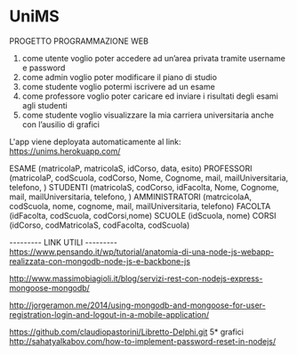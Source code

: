 # UniMS
PROGETTO PROGRAMMAZIONE WEB
1.	come utente voglio poter accedere ad un’area privata tramite username e password
2.	come admin voglio poter modificare il piano di studio
3.	come studente voglio potermi iscrivere ad un esame
4.	come professore voglio poter caricare ed inviare i risultati degli esami agli studenti
5.	come studente voglio visualizzare la mia carriera universitaria anche con l’ausilio di grafici


L'app viene deployata automaticamente al link:  https://unims.herokuapp.com/


ESAME			(matricolaP, matricolaS, idCorso, data, esito)
PROFESSORI		(matricolaP, codScuola, codCorso, Nome, Cognome, mail, mailUniversitaria, telefono, )
STUDENTI		(matricolaS, codCorso, idFacolta, Nome, Cognome, mail, mailUniversitaria, telefono, )
AMMINISTRATORI	(matrcicolaA, codScuola, nome, cognome, mail, mailUniversitaria, telefono)
FACOLTA		    (idFacolta, codScuola, codCorsi,nome)
SCUOLE			(idScuola, nome)
CORSI			(idCorso, codMatricolaS, codFacolta, codScuola)


--------- LINK UTILI ---------
https://www.pensando.it/wp/tutorial/anatomia-di-una-node-js-webapp-realizzata-con-mongodb-node-js-e-backbone-js

http://www.massimobiagioli.it/blog/servizi-rest-con-nodejs-express-mongoose-mongodb/

http://jorgeramon.me/2014/using-mongodb-and-mongoose-for-user-registration-login-and-logout-in-a-mobile-application/

https://github.com/claudiopastorini/Libretto-Delphi.git       5* grafici
http://sahatyalkabov.com/how-to-implement-password-reset-in-nodejs/

